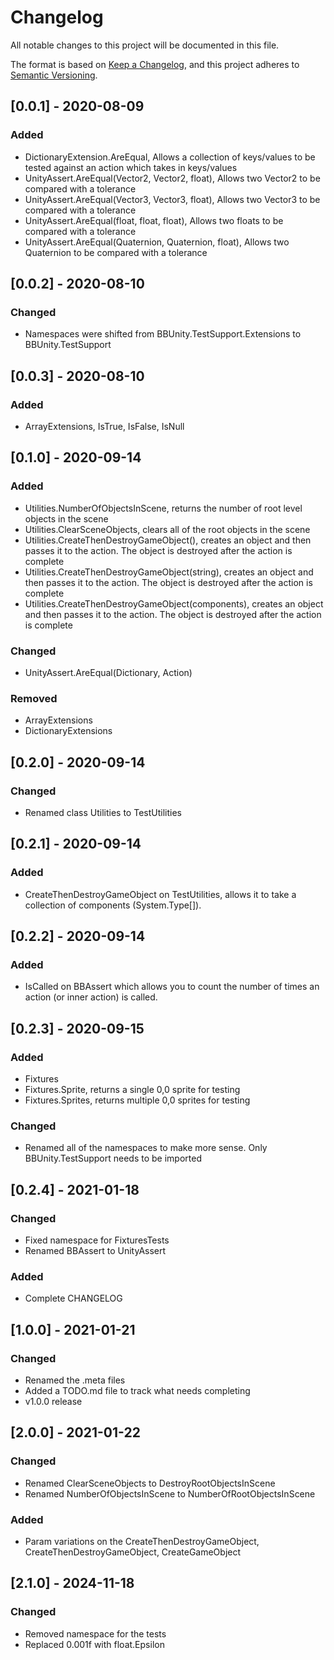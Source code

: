 # Changelog

All notable changes to this project will be documented in this file.

The format is based on [Keep a Changelog](https://keepachangelog.com/en/1.0.0/),
and this project adheres to [Semantic Versioning](https://semver.org/spec/v2.0.0.html).

## [0.0.1] - 2020-08-09

### Added

- DictionaryExtension.AreEqual, Allows a collection of keys/values to be tested against an action which takes in keys/values
- UnityAssert.AreEqual(Vector2, Vector2, float), Allows two Vector2 to be compared with a tolerance
- UnityAssert.AreEqual(Vector3, Vector3, float), Allows two Vector3 to be compared with a tolerance
- UnityAssert.AreEqual(float, float, float), Allows two floats to be compared with a tolerance
- UnityAssert.AreEqual(Quaternion, Quaternion, float), Allows two Quaternion to be compared with a tolerance

## [0.0.2] - 2020-08-10

### Changed

- Namespaces were shifted from BBUnity.TestSupport.Extensions to BBUnity.TestSupport

## [0.0.3] - 2020-08-10

### Added

- ArrayExtensions, IsTrue, IsFalse, IsNull

## [0.1.0] - 2020-09-14

### Added

- Utilities.NumberOfObjectsInScene, returns the number of root level objects in the scene
- Utilities.ClearSceneObjects, clears all of the root objects in the scene
- Utilities.CreateThenDestroyGameObject(), creates an object and then passes it to the action. The object is destroyed after the action is complete
- Utilities.CreateThenDestroyGameObject(string), creates an object and then passes it to the action. The object is destroyed after the action is complete
- Utilities.CreateThenDestroyGameObject(components), creates an object and then passes it to the action. The object is destroyed after the action is complete

### Changed

- UnityAssert.AreEqual(Dictionary, Action)

### Removed

- ArrayExtensions
- DictionaryExtensions

## [0.2.0] - 2020-09-14

### Changed

- Renamed class Utilities to TestUtilities

## [0.2.1] - 2020-09-14

### Added

- CreateThenDestroyGameObject on TestUtilities, allows it to take a collection of components (System.Type[]).

## [0.2.2] - 2020-09-14

### Added

- IsCalled on BBAssert which allows you to count the number of times an action (or inner action) is called.

## [0.2.3] - 2020-09-15

### Added

- Fixtures
- Fixtures.Sprite, returns a single 0,0 sprite for testing
- Fixtures.Sprites, returns multiple 0,0 sprites for testing

### Changed

- Renamed all of the namespaces to make more sense. Only BBUnity.TestSupport needs to be imported

## [0.2.4] - 2021-01-18

### Changed

- Fixed namespace for FixturesTests
- Renamed BBAssert to UnityAssert

### Added

- Complete CHANGELOG

## [1.0.0] - 2021-01-21

### Changed

- Renamed the .meta files
- Added a TODO.md file to track what needs completing
- v1.0.0 release

## [2.0.0] - 2021-01-22

### Changed

- Renamed ClearSceneObjects to DestroyRootObjectsInScene
- Renamed NumberOfObjectsInScene to NumberOfRootObjectsInScene

### Added

- Param variations on the CreateThenDestroyGameObject, CreateThenDestroyGameObject, CreateGameObject

## [2.1.0] - 2024-11-18

### Changed

- Removed namespace for the tests
- Replaced 0.001f with float.Epsilon